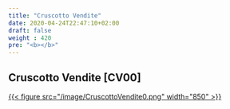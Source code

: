 ```yaml
---
title: "Cruscotto Vendite"
date: 2020-04-24T22:47:10+02:00
draft: false
weight : 420
pre: "<b></b>"
---
```


## Cruscotto Vendite [CV00]
[{{< figure src="/image/CruscottoVendite0.png"  width="850"  >}}](/image/CruscottoVendite0.png)

